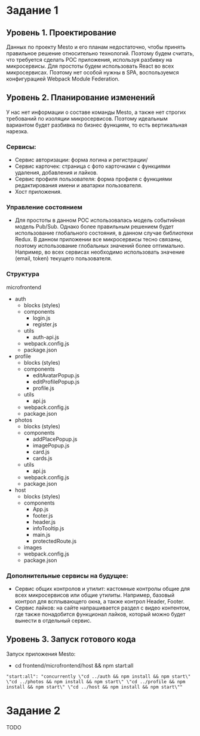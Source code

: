 # Задание 1

## Уровень 1. Проектирование
Данных по проекту Mesto и его планам недостаточно, чтобы принять правильное решение относительно технологий. Поэтому будем считать, что требуется сделать POC приложения, используя разбивку на микросервисы. 
Для простоты будем использовать React во всех микросервисах. Поэтому нет особой нужны в SPA, воспользуемся конфигурацией Webpack Module Federation.

## Уровень 2. Планирование изменений
У нас нет информации о составе команды Mesto, а также нет строгих требований по изоляции микросервисов. Поэтому идеальным вариантом будет разбивка по бизнес функциям, то есть вертикальная нарезка.

### Сервисы:
- Сервис авторизации: форма логина и регистрации/
- Сервис карточек: страница с фото карточками с функциями удаления, добавления и лайков.
- Сервис профиля пользователя: форма профиля с функциями редактирования имени и аватарки пользователя.
- Хост приложения.

### Управление состоянием
- Для простоты в данном POC использовалась модель событийная модель Pub/Sub. Однако более правильным решением будет использование глобального состояния, в данном случае библиотеки Redux. В данном приложении все микросервисы тесно связаны, поэтому использование глобальных значений более оптимально. Например, во всех сервисах необходимо использовать значение (email, token) текущего пользователя.

### Структура
microfrontend
 - auth
 	- blocks (styles)
 	- components
 		- login.js
 		- register.js
 	- utils
 		- auth-api.js
 	- webpack.config.js
 	- package.json
 - profile
  	- blocks (styles)
 	- components
 		- editAvatarPopup.js
 		- editProfilePopup.js
 		- profile.js
 	- utils
 		- api.js
 	- webpack.config.js
 	- package.json
 - photos
  	- blocks (styles)
 	- components
 		- addPlacePopup.js
 		- imagePopup.js
 		- card.js
 		- cards.js
 	- utils
 		- api.js
 	- webpack.config.js
 	- package.json
 - host
  	- blocks (styles)
 	- components
 		- App.js
 		- footer.js
 		- header.js
 		- infoTooltip.js
 		- main.js
 		- protectedRoute.js
 	- images
 	- webpack.config.js
 	- package.json 	

### Дополнительные сервисы на будущее:
- Сервис общих контролов и утилит: кастомные контролы общие для всех микросервисов или общие утилиты. Например, базовый контрол для всплывающего окна, а также контрол Header, Footer.
- Сервис лайков: на сайте напрашивается раздел с видео контентом, где также понадобится функционал лайков, который можно будет вынести в отдельный сервис.

## Уровень 3. Запуск готового кода
Запуск приложения Mesto:
- cd frontend/microfrontend/host && npm start:all
```
"start:all": "concurrently \"cd ../auth && npm install && npm start\" \"cd ../photos && npm install && npm start\" \"cd ../profile && npm install && npm start\" \"cd ../host && npm install && npm start\""
```

# Задание 2
TODO